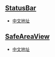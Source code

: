 ## [StatusBar](https://docs.expo.dev/versions/latest/sdk/status-bar/)

- [中文地址](https://expo.nodejs.cn/versions/latest/sdk/status-bar)

## [SafeAreaView](https://docs.expo.dev/versions/latest/sdk/safe-area-context/#safeareaview)

- [中文地址](https://expo.nodejs.cn/versions/latest/sdk/safe-area-context/#safeareaview)
